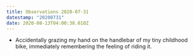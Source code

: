 ```yaml
---
title: Observations 2020-07-31
datestamp: "20200731"
date: 2020-08-13T04:00:38.010Z
---
```

- Accidentally grazing my hand on the handlebar of my tiny childhood bike, immediately remembering the feeling of riding it.